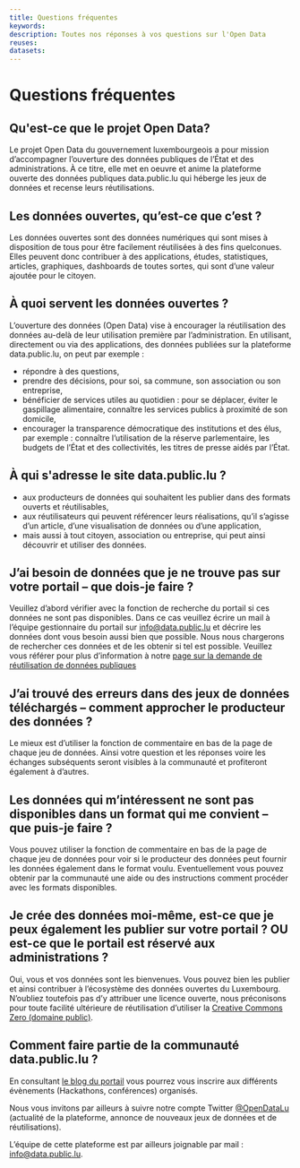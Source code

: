 ```yaml
---
title: Questions fréquentes
keywords:
description: Toutes nos réponses à vos questions sur l'Open Data
reuses:
datasets:
---
```


# Questions fréquentes

## Qu'est-ce que le projet Open Data?

Le projet Open Data du gouvernement luxembourgeois a pour mission d’accompagner l’ouverture des données publiques de l’État et des administrations. À ce titre, elle met en oeuvre et anime la plateforme ouverte des données publiques data.public.lu qui héberge les jeux de données et recense leurs réutilisations.

## Les données ouvertes, qu’est-ce que c’est ?

Les données ouvertes sont des données numériques qui sont mises à disposition de tous pour être facilement réutilisées à des fins quelconues. Elles peuvent donc contribuer à des applications,  études, statistiques, articles, graphiques, dashboards de toutes sortes, qui sont d’une valeur ajoutée pour le citoyen.

## À quoi servent les données ouvertes ?

L’ouverture des données (Open Data) vise à encourager la réutilisation des données au-delà de leur utilisation première par l’administration. En utilisant, directement ou via des applications, des données publiées sur la plateforme data.public.lu, on peut par exemple :

*   répondre à des questions,
*   prendre des décisions, pour soi, sa commune, son association ou son entreprise,
*   bénéficier de services utiles au quotidien : pour se déplacer, éviter le gaspillage alimentaire, connaître les services publics à proximité de son domicile,
*   encourager la transparence démocratique des institutions et des élus, par exemple : connaître l’utilisation de la réserve parlementaire, les budgets de l’État et des collectivités, les titres de presse aidés par l’État.

## À qui s'adresse le site data.public.lu ?

*   aux producteurs de données qui souhaitent les publier dans des formats ouverts et réutilisables,
*   aux réutilisateurs qui peuvent référencer leurs réalisations, qu’il s’agisse d’un article, d’une visualisation de données ou d’une application,
*   mais aussi à tout citoyen, association ou entreprise, qui peut ainsi découvrir et utiliser des données.

## J’ai besoin de données que je ne trouve pas sur votre portail – que dois-je faire ?
Veuillez d’abord vérifier avec la fonction de recherche du portail si ces données ne sont pas disponibles. Dans ce cas veuillez écrire un mail à l’équipe gestionnaire du portail sur  [info@data.public.lu](mailto:info@data.public.lu) et décrire les données dont vous besoin aussi bien que possible. Nous nous chargerons de rechercher ces données et de les obtenir si tel est possible. Veuillez vous référer pour plus d’information à notre [page sur la demande de réutilisation de données publiques](https://staging.data.public.lu/fr/pages/requesting/) 

## J’ai trouvé des erreurs dans des jeux de données téléchargés – comment approcher le producteur des données ?
Le mieux est d’utiliser la fonction de commentaire en bas de la page de chaque jeu de données. Ainsi votre question et les réponses voire les échanges subséquents seront visibles à la communauté et profiteront également à d’autres.


## Les données qui m’intéressent ne sont pas disponibles dans un format qui me convient – que puis-je faire ?
Vous pouvez utiliser la fonction de commentaire en bas de la page de chaque jeu de données pour voir si le producteur des données peut fournir les données également dans le format voulu. Eventuellement vous pouvez obtenir par la communauté une aide ou des instructions comment procéder avec les formats disponibles.

## Je crée des données moi-même, est-ce que je peux également les publier sur votre portail ? OU est-ce que le portail est réservé aux administrations ? 
Oui, vous et vos données sont les bienvenues. Vous pouvez bien les publier et ainsi contribuer à l’écosystème des données ouvertes du Luxembourg. N’oubliez toutefois pas d’y attribuer une licence ouverte, nous préconisons pour toute facilité ultérieure de réutilisation d’utiliser la [Creative Commons Zero (domaine public)](https://creativecommons.org/publicdomain/zero/1.0/deed.fr).


## Comment faire partie de la communauté data.public.lu ?

En consultant [le blog du portail](/fr/posts/) vous pourrez vous inscrire aux différents évènements (Hackathons, conférences) organisés.

Nous vous invitons par ailleurs à suivre notre compte Twitter [@OpenDataLu](https://twitter.com/opendatalu) (actualité de la plateforme, annonce de nouveaux jeux de données et de réutilisations).

L’équipe de cette plateforme est par ailleurs joignable par mail : [info@data.public.lu](mailto:info@data.public.lu).


